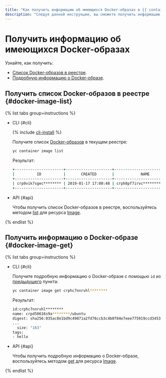 ```yaml
---
title: "Как получить информацию об имеющихся Docker-образах в {{ container-registry-full-name }}"
description: "Следуя данной инструкции, вы сможете получить информацию об имеющихся Docker-образах." 
---
```


# Получить информацию об имеющихся Docker-образах

Узнайте, как получить:
* [Список Docker-образов в реестре](#docker-image-list).
* [Подробную информацию о Docker-образе](#docker-image-get).

## Получить список Docker-образов в реестре {#docker-image-list}

{% list tabs group=instructions %}

- CLI {#cli}

  {% include [cli-install](../../../_includes/cli-install.md) %}

  Получите список [Docker-образов](../../concepts/docker-image.md) в текущем реестре:

  ```bash
  yc container image list
  ```

  Результат:

  ```bash
  +----------------------+---------------------+----------------------------+------+-----------------+
  |          ID          |       CREATED       |            NAME            | TAGS | COMPRESSED SIZE |
  +----------------------+---------------------+----------------------------+------+-----------------+
  | crp9vik7sgec******** | 2019-01-17 17:00:48 | crph8pf7irvc********/myimg |  111 | 30.7 MB         |
  +----------------------+---------------------+----------------------------+------+-----------------+
  ```

- API {#api}

  Чтобы получить список Docker-образов в реестре, воспользуйтесь методом [list](../../api-ref/Image/list.md) для ресурса [Image](../../api-ref/Image/).

{% endlist %}

## Получить информацию о Docker-образе {#docker-image-get}

{% list tabs group=instructions %}

- CLI {#cli}

  Получите подробную информацию о Docker-образе с помощью `id` из [предыдущего](#docker-image-list) пункта:

  ```bash
  yc container image get crphc7nnrvhl********
  ```
  
  Результат:
  
  ```bash
  id:crphc7nnrvhl********
  name: crpd50616s9a********/ubuntu
  digest: sha256:035ac8e1bd9c49871a2fd76ccb3c4b0f84e7eee775919ccd345337ec********
  ...
    size: "163"
  tags:
  - hello
  ```

- API {#api}

  Чтобы получить подробную информацию о Docker-образе, воспользуйтесь методом [get](../../api-ref/Image/get.md) для ресурса [Image](../../api-ref/Image/).

{% endlist %}